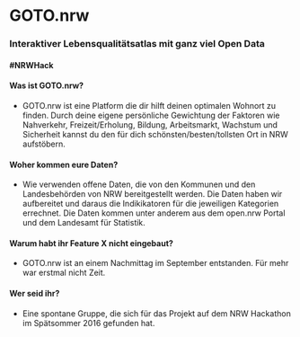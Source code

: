 # GOTO.nrw

### Interaktiver Lebensqualitätsatlas mit ganz viel Open Data

#### #NRWHack

#### Was ist GOTO.nrw?
* GOTO.nrw ist eine Platform die dir hilft deinen optimalen Wohnort zu finden. Durch deine eigene persönliche Gewichtung der Faktoren wie Nahverkehr, Freizeit/Erholung, Bildung, Arbeitsmarkt, Wachstum und Sicherheit kannst du den für dich schönsten/besten/tollsten Ort in NRW aufstöbern.

#### Woher kommen eure Daten?
* Wie verwenden offene Daten, die von den Kommunen und den Landesbehörden von NRW bereitgestellt werden. Die Daten haben wir aufbereitet und daraus die Indikikatoren für die jeweiligen Kategorien 
errechnet. Die Daten kommen unter anderem aus dem open.nrw Portal und dem Landesamt für Statistik.

#### Warum habt ihr Feature X nicht eingebaut?
* GOTO.nrw ist an einem Nachmittag im September entstanden. Für mehr war erstmal nicht Zeit.

#### Wer seid ihr?
* Eine spontane Gruppe, die sich für das Projekt auf dem NRW Hackathon im Spätsommer 2016 gefunden hat. 
